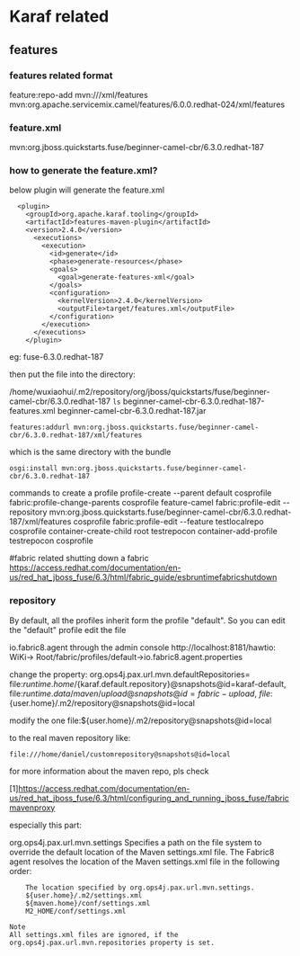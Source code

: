 
# Karaf related 

## features


### features related format
feature:repo-add mvn:<groupId>/<artifactId>/<version>/xml/features
mvn:org.apache.servicemix.camel/features/6.0.0.redhat-024/xml/features

### feature.xml
<?xml version='1.0' encoding='UTF-8'?>
<features xmlns="http://karaf.apache.org/xmlns/features/v1.0.0" name="testlocalrepo-6.3.0.redhat-187">
    <feature name="testlocalrepo" version="1.0">
        <bundle>mvn:org.jboss.quickstarts.fuse/beginner-camel-cbr/6.3.0.redhat-187</bundle>
    </feature>
</features>

### how to generate the feature.xml?
below plugin will generate the feature.xml 

      <plugin>
        <groupId>org.apache.karaf.tooling</groupId>
        <artifactId>features-maven-plugin</artifactId>
        <version>2.4.0</version>
          <executions>
            <execution>
              <id>generate</id>
              <phase>generate-resources</phase>
              <goals>
                <goal>generate-features-xml</goal>
              </goals>
              <configuration>
                <kernelVersion>2.4.0</kernelVersion>
                <outputFile>target/features.xml</outputFile>
              </configuration>
            </execution>
          </executions>
        </plugin>


eg:
fuse-6.3.0.redhat-187

then put the file into the directory:

/home/wuxiaohui/.m2/repository/org/jboss/quickstarts/fuse/beginner-camel-cbr/6.3.0.redhat-187
`ls`
beginner-camel-cbr-6.3.0.redhat-187-features.xml
beginner-camel-cbr-6.3.0.redhat-187.jar

`features:addurl mvn:org.jboss.quickstarts.fuse/beginner-camel-cbr/6.3.0.redhat-187/xml/features`

which is the same directory with the bundle

`osgi:install mvn:org.jboss.quickstarts.fuse/beginner-camel-cbr/6.3.0.redhat-187`

commands to create a profile
profile-create --parent default cosprofile
fabric:profile-change-parents cosprofile feature-camel
fabric:profile-edit --repository  mvn:org.jboss.quickstarts.fuse/beginner-camel-cbr/6.3.0.redhat-187/xml/features cosprofile
fabric:profile-edit --feature testlocalrepo cosprofile
container-create-child root testrepocon
container-add-profile testrepocon cosprofile

#fabric related
shutting down a fabric
https://access.redhat.com/documentation/en-us/red_hat_jboss_fuse/6.3/html/fabric_guide/esbruntimefabricshutdown

### repository
By default, all the profiles inherit form the profile "default". So  you can edit the "default" profile
edit the file

io.fabric8.agent through the admin console http://localhost:8181/hawtio: 
WiKi-> Root/fabric/profiles/default->io.fabric8.agent.properties


change the property:
org.ops4j.pax.url.mvn.defaultRepositories= \
    file:${runtime.home}/${karaf.default.repository}@snapshots@id=karaf-default,\
    file:${runtime.data}/maven/upload@snapshots@id=fabric-upload,\
    file:${user.home}/.m2/repository@snapshots@id=local


modify the one 
 file:${user.home}/.m2/repository@snapshots@id=local

to the real maven repository like:

    file:///home/daniel/customrepository@snapshots@id=local

for more information about the maven repo, pls check 

[1]https://access.redhat.com/documentation/en-us/red_hat_jboss_fuse/6.3/html/configuring_and_running_jboss_fuse/fabricmavenproxy


especially this part: 

org.ops4j.pax.url.mvn.settings
    Specifies a path on the file system to override the default location of the Maven settings.xml file. The Fabric8 agent resolves the location of the Maven settings.xml file in the following order:

        The location specified by org.ops4j.pax.url.mvn.settings.
        ${user.home}/.m2/settings.xml
        ${maven.home}/conf/settings.xml
        M2_HOME/conf/settings.xml 

    Note
    All settings.xml files are ignored, if the org.ops4j.pax.url.mvn.repositories property is set.


